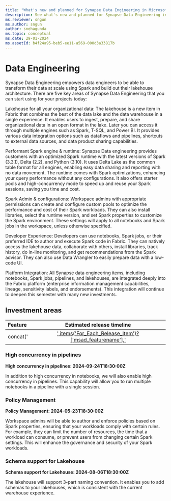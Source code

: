 ```yaml
---
title: "What's new and planned for Synapse Data Engineering in Microsoft Fabric"
description: See what's new and planned for Synapse Data Engineering in Microsoft Fabric. Fabric Data Engineering release plans or roadmap.
ms.reviewer: sngun
ms.author: sngun
author: snehagunda
ms.topic: conceptual
ms.date: 29-01-2024 
ms.assetId: b4f24a95-beb5-ee11-a569-000d3a33817b
---
```

# Data Engineering

Synapse Data Engineering empowers data engineers to be able to transform their data at scale using Spark and build out their lakehouse architecture. There are five key areas of Synapse Data Engineering that you can start using for your projects today:

Lakehouse for all your organizational data: The lakehouse is a new item in Fabric that combines the best of the data lake and the data warehouse in a single experience. It enables users to ingest, prepare, and share organizational data in an open format in the lake. Later you can access it through multiple engines such as Spark, T-SQL, and Power BI. It provides various data integration options such as dataflows and pipelines, shortcuts to external data sources, and data product sharing capabilities.

Performant Spark engine & runtime: Synapse Data engineering provides customers with an optimized Spark runtime with the latest versions of Spark (3.3.1), Delta (2.2), and Python (3.10). It uses Delta Lake as the common table format for all engines, enabling easy data sharing and reporting with no data movement. The runtime comes with Spark optimizations, enhancing your query performance without any configurations. It also offers starter pools and high-concurrency mode to speed up and reuse your Spark sessions, saving you time and cost.

Spark Admin & configurations: Workspace admins with appropriate permissions can create and configure custom pools to optimize the performance and cost of their Spark workloads. They can also install libraries, select the runtime version, and set Spark properties to customize the Spark environment. These settings will apply to all notebooks and Spark jobs in the workspace, unless otherwise specified.

Developer Experience: Developers can use notebooks, Spark jobs, or their preferred IDE to author and execute Spark code in Fabric. They can natively access the lakehouse data, collaborate with others, install libraries, track history, do in-line monitoring, and get recommendations from the Spark advisor. They can also use Data Wrangler to easily prepare data with a low-code UI.

Platform Integration: All Synapse data engineering items, including notebooks, Spark jobs, pipelines, and lakehouses, are integrated deeply into the Fabric platform (enterprise information management capabilities, lineage, sensitivity labels, and endorsements). This integration will continue to deepen this semester with many new investments.
## Investment areas

|     **Feature**      | **Estimated release timeline** |  
|:-------------------| :------------------------------:|
concat('|[',items('For_Each_Release_Item')?['msad_featurename'],'](#',outputs('compose_hyperLink_'),')|',outputs('Compose_ReleaseDate'),'|',variables('var_newLine'))concat('|[',items('For_Each_Release_Item')?['msad_featurename'],'](#',outputs('compose_hyperLink_'),')|',outputs('Compose_ReleaseDate'),'|',variables('var_newLine'))concat('|[',items('For_Each_Release_Item')?['msad_featurename'],'](#',outputs('compose_hyperLink_'),')|',outputs('Compose_ReleaseDate'),'|',variables('var_newLine'))

### <a name="High-concurrency"></a>High concurrency in pipelines
**High concurrency in pipelines:  2024-09-24T18:30:00Z**

In addition to high concurrency in notebooks, we will also enable high
concurrency in pipelines. This capability will allow you to run multiple
notebooks in a pipeline with a single session.



### <a name="Policy-Management"></a>Policy Management
**Policy Management:  2024-05-23T18:30:00Z**

Workspace admins will be able to author and enforce policies based on Spark
properties, ensuring that your workloads comply with certain rules. For example,
they can limit the number of resources, the time that a workload can consume, or
prevent users from changing certain Spark settings. This will enhance the
governance and security of your Spark workloads.



### <a name="Schema-support"></a>Schema support for Lakehouse
**Schema support for Lakehouse:  2024-08-06T18:30:00Z**

The lakehouse will support 3-part naming convention. It enables you to add
schemas to your lakehouses, which is consistent with the current warehouse
experience.


